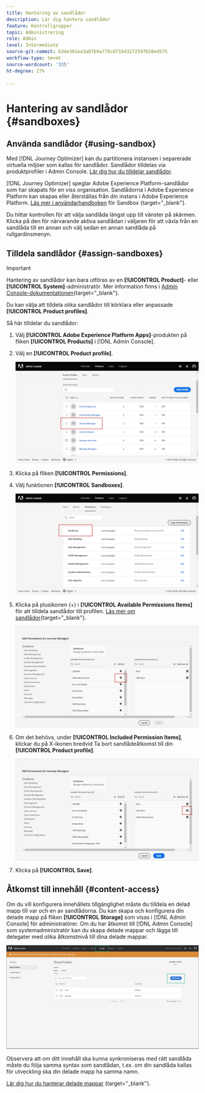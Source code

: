 ```yaml
---
title: Hantering av sandlådor
description: Lär dig hantera sandlådor
feature: Kontrollgrupper
topic: Administrering
role: Admin
level: Intermediate
source-git-commit: 63de381ea3a87b9a77bc6f1643272597b50ed575
workflow-type: tm+mt
source-wordcount: '335'
ht-degree: 27%

---
```


# Hantering av sandlådor {#sandboxes}

## Använda sandlådor {#using-sandbox}

Med [!DNL Journey Optimizer] kan du partitionera instansen i separerade virtuella miljöer som kallas för sandlådor.
Sandlådor tilldelas via produktprofiler i Admin Console. [Lär dig hur du tilldelar sandlådor](permissions.md#create-product-profile).

[!DNL Journey Optimizer] speglar Adobe Experience Platform-sandlådor som har skapats för en viss organisation.
Sandlådorna i Adobe Experience Platform kan skapas eller återställas från din instans i Adobe Experience Platform. [Läs mer i användarhandboken](https://experienceleague.adobe.com/docs/experience-platform/sandbox/ui/user-guide.html) för Sandbox {target=&quot;_blank&quot;}.

Du hittar kontrollen för att välja sandlåda längst upp till vänster på skärmen. Klicka på den för närvarande aktiva sandlådan i väljaren för att växla från en sandlåda till en annan och välj sedan en annan sandlåda på rullgardinsmenyn.

## Tilldela sandlådor {#assign-sandboxes}

>[!IMPORTANT]
>
> Hantering av sandlådor kan bara utföras av en **[!UICONTROL Product]**- eller **[!UICONTROL System]**-administratör. Mer information finns i [Admin Console-dokumentationen](https://helpx.adobe.com/enterprise/admin-guide.html/enterprise/using/admin-roles.ug.html){target=&quot;_blank&quot;}.

Du kan välja att tilldela olika sandlådor till körklara eller anpassade **[!UICONTROL Product profiles]**.

Så här tilldelar du sandlådor:

1. Välj **[!UICONTROL Adobe Experience Platform Apps]**-produkten på fliken **[!UICONTROL Products]** i [!DNL Admin Console].

1. Välj en **[!UICONTROL Product profile]**.  

   ![](../assets/sandbox_1.png)

1. Klicka på fliken **[!UICONTROL Permissions]**.  

1. Välj funktionen **[!UICONTROL Sandboxes]**.

   ![](../assets/sandbox_2.png)

1. Klicka på plusikonen (+) i **[!UICONTROL Available Permissions Items]** för att tilldela sandlådor till profilen. [Läs mer om sandlådor](https://experienceleague.adobe.com/docs/experience-platform/sandbox/home.html){target=&quot;_blank&quot;}.

   ![](../assets/sandbox_3.png)

1. Om det behövs, under **[!UICONTROL Included Permission Items]**, klickar du på X-ikonen bredvid Ta bort sandlådeåtkomst till din **[!UICONTROL Product profile]**.

   ![](../assets/sandbox_4.png)

1. Klicka på **[!UICONTROL Save]**.

## Åtkomst till innehåll {#content-access}

Om du vill konfigurera innehållets tillgänglighet måste du tilldela en delad mapp till var och en av sandlådorna. Du kan skapa och konfigurera din delade mapp på fliken **[!UICONTROL Storage]** som visas i [!DNL Admin Console] för administratörer. Om du har åtkomst till [!DNL Admin Console] som systemadministratör kan du skapa delade mappar och lägga till delegater med olika åtkomstnivå till dina delade mappar.

![](../assets/do-not-localize/content_access.png)

Observera att om ditt innehåll ska kunna synkroniseras med rätt sandlåda måste du följa samma syntax som sandlådan, t.ex. om din sandlåda kallas för utveckling ska din delade mapp ha samma namn.

[Lär dig hur du hanterar delade mappar](https://helpx.adobe.com/enterprise/admin-guide.html/enterprise/using/manage-adobe-storage.ug.html) {target=&quot;_blank&quot;}.

